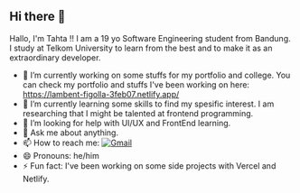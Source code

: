 ## Hi there 👋
Hallo, I'm Tahta !! I am a 19 yo Software Engineering student from Bandung. I study at Telkom University to learn from the best and to make it as an extraordinary developer.
<!--
**tahtafa/tahtafa** is a ✨ _special_ ✨ repository because its `README.md` (this file) appears on your GitHub profile.

Here are some ideas to get you started:
-->
- 🔭 I’m currently working on some stuffs for my portfolio and college. You can check my portfolio and stuffs I've been working on here: https://lambent-figolla-3feb07.netlify.app/
- 🌱 I’m currently learning some skills to find my spesific interest. I am researching that I might be talented at frontend programming.
- 🤔 I’m looking for help with UI/UX and FrontEnd learning.
- 💬 Ask me about anything.
- 📫 How to reach me: [![Gmail](https://img.shields.io/badge/Gmail-red?logo=gmail)](mailto:tahtaemail@gmail.com)
- 😄 Pronouns: he/him
- ⚡ Fun fact: I've been working on some side projects with Vercel and Netlify.

